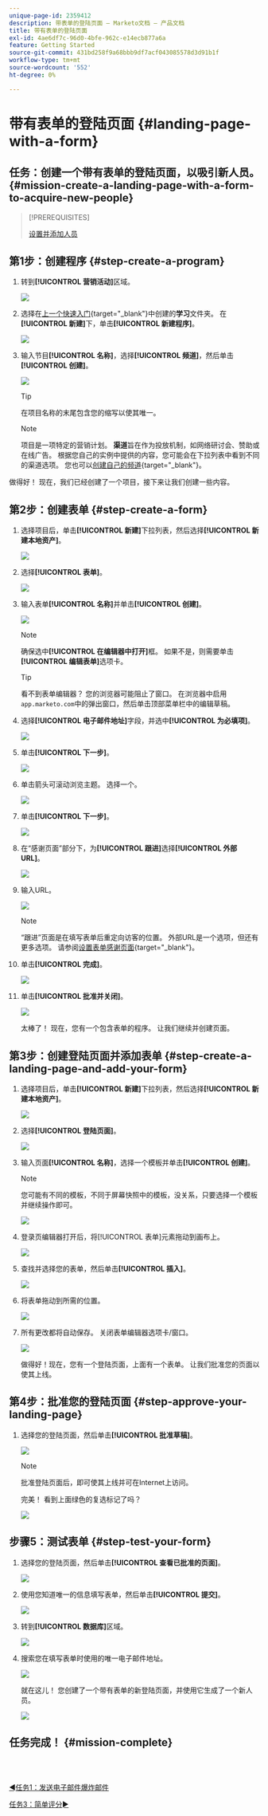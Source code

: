 ```yaml
---
unique-page-id: 2359412
description: 带表单的登陆页面 — Marketo文档 — 产品文档
title: 带有表单的登陆页面
exl-id: 4ae6df7c-96d0-4bfe-962c-e14ecb877a6a
feature: Getting Started
source-git-commit: 431bd258f9a68bbb9df7acf043085578d3d91b1f
workflow-type: tm+mt
source-wordcount: '552'
ht-degree: 0%

---
```


# 带有表单的登陆页面 {#landing-page-with-a-form}

## 任务：创建一个带有表单的登陆页面，以吸引新人员。 {#mission-create-a-landing-page-with-a-form-to-acquire-new-people}

>[!PREREQUISITES]
>
>[设置并添加人员](/help/marketo/getting-started/quick-wins/get-set-up-and-add-a-person.md)

## 第1步：创建程序 {#step-create-a-program}

1. 转到&#x200B;**[!UICONTROL 营销活动]**&#x200B;区域。

   ![](assets/landing-page-with-a-form-1.png)

1. 选择在[上一个快速入门](/help/marketo/getting-started/quick-wins/send-an-email.md){target="_blank"}中创建的&#x200B;**学习**&#x200B;文件夹。 在&#x200B;**[!UICONTROL 新建]**&#x200B;下，单击&#x200B;**[!UICONTROL 新建程序]**。

   ![](assets/landing-page-with-a-form-2.png)

1. 输入节目&#x200B;**[!UICONTROL 名称]**，选择&#x200B;**[!UICONTROL 频道]**，然后单击&#x200B;**[!UICONTROL 创建]**。

   ![](assets/landing-page-with-a-form-3.png)

   >[!TIP]
   >
   >在项目名称的末尾包含您的缩写以使其唯一。

   >[!NOTE]
   >
   >项目是一项特定的营销计划。 **渠道**&#x200B;旨在作为投放机制，如网络研讨会、赞助或在线广告。 根据您自己的实例中提供的内容，您可能会在下拉列表中看到不同的渠道选项。 您也可以[创建自己的频道](/help/marketo/product-docs/administration/tags/create-a-program-channel.md){target="_blank"}。

做得好！ 现在，我们已经创建了一个项目，接下来让我们创建一些内容。

## 第2步：创建表单 {#step-create-a-form}

1. 选择项目后，单击&#x200B;**[!UICONTROL 新建]**&#x200B;下拉列表，然后选择&#x200B;**[!UICONTROL 新建本地资产]**。

   ![](assets/landing-page-with-a-form-4.png)

1. 选择&#x200B;**[!UICONTROL 表单]**。

   ![](assets/landing-page-with-a-form-5.png)

1. 输入表单&#x200B;**[!UICONTROL 名称]**&#x200B;并单击&#x200B;**[!UICONTROL 创建]**。

   ![](assets/landing-page-with-a-form-6.png)

   >[!NOTE]
   >
   >确保选中&#x200B;**[!UICONTROL 在编辑器中打开]**&#x200B;框。 如果不是，则需要单击&#x200B;**[!UICONTROL 编辑表单]**&#x200B;选项卡。

   >[!TIP]
   >
   >看不到表单编辑器？ 您的浏览器可能阻止了窗口。 在浏览器中启用`app.marketo.com`中的弹出窗口，然后单击顶部菜单栏中的编辑草稿。

1. 选择&#x200B;**[!UICONTROL 电子邮件地址]**&#x200B;字段，并选中&#x200B;**[!UICONTROL 为必填项]**。

   ![](assets/landing-page-with-a-form-7.png)

1. 单击&#x200B;**[!UICONTROL 下一步]**。

   ![](assets/landing-page-with-a-form-8.png)

1. 单击箭头可滚动浏览主题。 选择一个。

   ![](assets/landing-page-with-a-form-9.png)

1. 单击&#x200B;**[!UICONTROL 下一步]**。

   ![](assets/landing-page-with-a-form-10.png)

1. 在“感谢页面”部分下，为&#x200B;**[!UICONTROL 跟进]**&#x200B;选择&#x200B;**[!UICONTROL 外部URL]**。

   ![](assets/landing-page-with-a-form-11.png)

1. 输入URL。

   ![](assets/landing-page-with-a-form-12.png)

   >[!NOTE]
   >
   >“跟进”页面是在填写表单后重定向访客的位置。 外部URL是一个选项，但还有更多选项。 请参阅[设置表单感谢页面](/help/marketo/product-docs/demand-generation/forms/creating-a-form/set-a-form-thank-you-page.md){target="_blank"}。

1. 单击&#x200B;**[!UICONTROL 完成]**。

   ![](assets/landing-page-with-a-form-13.png)

1. 单击&#x200B;**[!UICONTROL 批准并关闭]**。

   ![](assets/landing-page-with-a-form-14.png)

   太棒了！ 现在，您有一个包含表单的程序。 让我们继续并创建页面。

## 第3步：创建登陆页面并添加表单 {#step-create-a-landing-page-and-add-your-form}

1. 选择项目后，单击&#x200B;**[!UICONTROL 新建]**&#x200B;下拉列表，然后选择&#x200B;**[!UICONTROL 新建本地资产]**。

   ![](assets/landing-page-with-a-form-15.png)

1. 选择&#x200B;**[!UICONTROL 登陆页面]**。

   ![](assets/landing-page-with-a-form-16.png)

1. 输入页面&#x200B;**[!UICONTROL 名称]**，选择一个模板并单击&#x200B;**[!UICONTROL 创建]**。

   >[!NOTE]
   >
   >您可能有不同的模板，不同于屏幕快照中的模板，没关系，只要选择一个模板并继续操作即可。

   ![](assets/landing-page-with-a-form-17.png)

1. 登录页编辑器打开后，将[!UICONTROL 表单]元素拖动到画布上。

   ![](assets/landing-page-with-a-form-18.png)

1. 查找并选择您的表单，然后单击&#x200B;**[!UICONTROL 插入]**。

   ![](assets/landing-page-with-a-form-19.png)

1. 将表单拖动到所需的位置。

   ![](assets/landing-page-with-a-form-20.png)

1. 所有更改都将自动保存。 关闭表单编辑器选项卡/窗口。

   ![](assets/landing-page-with-a-form-21.png)

   做得好！现在，您有一个登陆页面，上面有一个表单。 让我们批准您的页面以使其上线。

## 第4步：批准您的登陆页面 {#step-approve-your-landing-page}

1. 选择您的登陆页面，然后单击&#x200B;**[!UICONTROL 批准草稿]**。

   ![](assets/landing-page-with-a-form-22.png)

   >[!NOTE]
   >
   >批准登陆页面后，即可使其上线并可在Internet上访问。

   完美！ 看到上面绿色的复选标记了吗？

   ![](assets/landing-page-with-a-form-23.png)

## 步骤5：测试表单 {#step-test-your-form}

1. 选择您的登陆页面，然后单击&#x200B;**[!UICONTROL 查看已批准的页面]**。

   ![](assets/landing-page-with-a-form-24.png)

1. 使用您知道唯一的信息填写表单，然后单击&#x200B;**[!UICONTROL 提交]**。

   ![](assets/landing-page-with-a-form-25.png)

1. 转到&#x200B;**[!UICONTROL 数据库]**&#x200B;区域。

   ![](assets/landing-page-with-a-form-26.png)

1. 搜索您在填写表单时使用的唯一电子邮件地址。

   ![](assets/landing-page-with-a-form-27.png)

   就在这儿！ 您创建了一个带有表单的新登陆页面，并使用它生成了一个新人员。

   ![](assets/landing-page-with-a-form-28.png)

## 任务完成！ {#mission-complete}

<br> 

[◄任务1：发送电子邮件爆炸邮件](/help/marketo/getting-started/quick-wins/send-an-email.md)

[任务3：简单评分►](/help/marketo/getting-started/quick-wins/simple-scoring.md)
